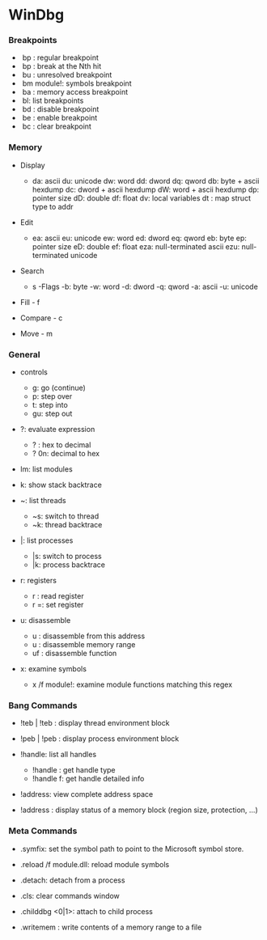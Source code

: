 # WinDbg

### Breakpoints

- ​	bp <Addr>: regular breakpoint
- ​	bp <Addr> <Num>: break at the Nth hit
- ​	bu <Addr>: unresolved breakpoint
- ​	bm module!<Regex>: symbols breakpoint
- ​	ba <Access> <Size> <Addr>: memory access breakpoint
- ​	bl: list breakpoints
- ​	bd <Breakpoints>: disable breakpoint
- ​	be  <Breakpoints>: enable breakpoint
- ​	bc  <Breakpoints>: clear breakpoint

### Memory

- Display

  - da: ascii
    du: unicode
    dw: word
    dd: dword
    dq: qword
    db: byte + ascii hexdump
    dc: dword + ascii hexdump
    dW: word + ascii hexdump
    dp: pointer size
    dD: double
    df: float
    dv: local variables
    dt <Type> <Addr>: map struct type to addr

- Edit

  - ea: ascii
    eu: unicode
    ew: word
    ed: dword
    eq: qword
    eb: byte
    ep: pointer size
    eD: double
    ef: float
    eza: null-terminated ascii
    ezu: null-terminated unicode
- Search
    - s -Flags <Range> <Pattern>
        -b: byte
        -w: word
        -d: dword
        -q: qword
        -a: ascii
        -u: unicode
- Fill
      	- f <Range> <Pattern>
- Compare
      	- c <Range> <Addr>
- Move
      	- m <Range> <Addr>

### General

- controls
  - g: go (continue)
  - p: step over
  - t: step into
  - gu: step out

- ?: evaluate expression
  - ? <Num>: hex to decimal
  - ? 0n<Num>: decimal to hex

- lm: list modules

- k: show stack backtrace

- ~: list threads
  - ~<Num>s: switch to thread
  - ~<Num>k: thread backtrace

- |: list processes
  - |<Num>s: switch to process
  - |<Num>k: process backtrace

- r: registers
  - r <Reg>: read register
  - r <Reg>=<Val>: set register

- u: disassemble
  - u <Addr>: disassemble from this address
  - u <Range>: disassemble memory range
  - uf <Addr>: disassemble function

- x: examine symbols
  - x /f module!<Regex>: examine module functions matching this regex

### Bang Commands

- !teb | !teb <Addr>:
  display thread environment block

- !peb | !peb <Addr>: 
  display process environment block

- !handle: list all handles
  - !handle <Val>: get handle type
  - !handle <Val> f: get handle detailed info

- !address: view complete address space

- !address <Addr>: 
  display status of a memory block 
  (region size, protection, ...)

### Meta Commands

- .symfix: set the symbol path to point to the Microsoft symbol store.
- .reload /f module.dll: reload module symbols
- .detach: detach from a process
- .cls: clear commands window
- .childdbg <0|1>: attach to child process

- .writemem <FileName> <Range>: 
  write contents of a memory range to a file